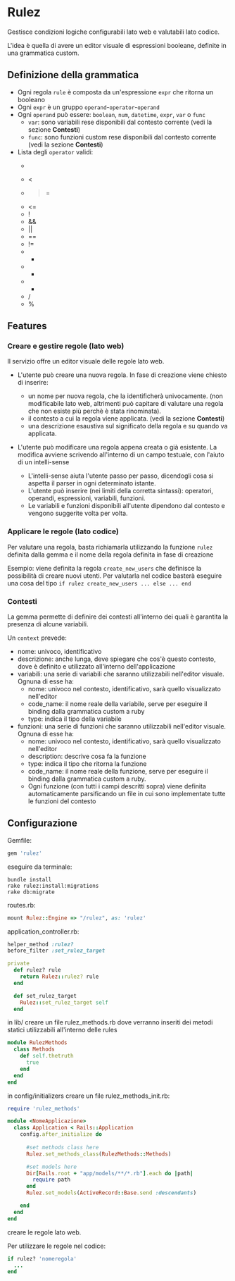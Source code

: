 # Rulez

Gestisce condizioni logiche configurabili lato web e valutabili lato codice.

L'idea è quella di avere un editor visuale di espressioni booleane, definite in una grammatica custom.

## Definizione della grammatica

* Ogni regola `rule` è composta da un'espressione `expr` che ritorna un booleano
* Ogni `expr` è un gruppo `operand`-`operator`-`operand`
* Ogni `operand` può essere: `boolean`, `num`, `datetime`, `expr`, `var` o `func`
  * `var`: sono variabili rese disponibili dal contesto corrente (vedi la sezione **Contesti**)
  * `func`: sono funzioni custom rese disponibili dal contesto corrente (vedi la sezione **Contesti**)
* Lista degli `operator` validi:
  * >
  * <
  * >=
  * <=
  * !
  * &&
  * ||
  * ==
  * !=
  * +
  * -
  * *
  * /
  * %

## Features

### Creare e gestire regole (lato web)
Il servizio offre un editor visuale delle regole lato web.

* L'utente può creare una nuova regola. In fase di creazione viene chiesto di inserire:

  * un nome per nuova regola, che la identificherà univocamente. (non modificabile lato web, altrimenti può capitare di valutare una regola che non esiste più perchè è stata rinominata).
  * il contesto a cui la regola viene applicata. (vedi la sezione **Contesti**)
  * una descrizione esaustiva sul significato della regola e su quando va applicata.

* L'utente può modificare una regola appena creata o già esistente. La modifica avviene scrivendo all'interno di un campo testuale, con l'aiuto di un intelli-sense
  * L'intelli-sense aiuta l'utente passo per passo, dicendogli cosa si aspetta il parser in ogni determinato istante.
  * L'utente può inserire (nei limiti della corretta sintassi): operatori, operandi, espressioni, variabili, funzioni.
  * Le variabili e funzioni disponibili all'utente dipendono dal contesto e vengono suggerite volta per volta.

### Applicare le regole (lato codice)
Per valutare una regola, basta richiamarla utilizzando la funzione `rulez` definita dalla gemma e il nome della regola definita in fase di creazione

  Esempio: viene definita la regola `create_new_users` che definisce la possibilità di creare nuovi utenti.
  Per valutarla nel codice basterà eseguire una cosa del tipo `if rulez create_new_users ... else ... end`

### Contesti
La gemma permette di definire dei contesti all'interno dei quali è garantita la presenza di alcune variabili.

Un `context` prevede:
* nome: univoco, identificativo
* descrizione: anche lunga, deve spiegare che cos'è questo contesto, dove è definito e utilizzato all'interno dell'applicazione
* variabili: una serie di variabili che saranno utilizzabili nell'editor visuale. Ognuna di esse ha:
  * nome: univoco nel contesto, identificativo, sarà quello visualizzato nell'editor
  * code_name: il nome reale della variabile, serve per eseguire il binding dalla grammatica custom a ruby
  * type: indica il tipo della variabile
* funzioni: una serie di funzioni che saranno utilizzabili nell'editor visuale. Ognuna di esse ha:
  * nome: univoco nel contesto, identificativo, sarà quello visualizzato nell'editor
  * description: descrive cosa fa la funzione
  * type: indica il tipo che ritorna la funzione
  * code_name: il nome reale della funzione, serve per eseguire il binding dalla grammatica custom a ruby.
  * Ogni funzione (con tutti i campi descritti sopra) viene definita automaticamente parsificando un file in cui sono implementate tutte le funzioni del contesto

## Configurazione

Gemfile:

```ruby
gem 'rulez'
```

eseguire da terminale:

```
bundle install
rake rulez:install:migrations
rake db:migrate
```

routes.rb:
```ruby
mount Rulez::Engine => "/rulez", as: 'rulez'
```

application_controller.rb:
```ruby
helper_method :rulez?
before_filter :set_rulez_target

private
  def rulez? rule
    return Rulez::rulez? rule
  end

  def set_rulez_target
    Rulez::set_rulez_target self
  end
```

in lib/ creare un file rulez_methods.rb dove verranno inseriti dei metodi statici utilizzabili all'interno delle rules
```ruby
module RulezMethods
  class Methods
    def self.thetruth
      true
    end
  end
end
```

in config/initializers creare un file rulez_methods_init.rb:
```ruby
require 'rulez_methods'

module <NomeApplicazione>
  class Application < Rails::Application
    config.after_initialize do
      
      #set methods class here
      Rulez.set_methods_class(RulezMethods::Methods)

      #set models here
      Dir[Rails.root + "app/models/**/*.rb"].each do |path|
        require path
      end
      Rulez.set_models(ActiveRecord::Base.send :descendants)

    end
  end
end
```

creare le regole lato web.

Per utilizzare le regole nel codice:

```ruby
if rulez? 'nomeregola'
  ...
end
```